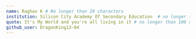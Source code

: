 ```yaml
---
name: Raghav K # No longer than 28 characters
institution: Silicon City Academy Of Secondary Education  # no longer than 58 characters
quote: It's My World and you're all living in it # no longer than 100 characters, avoid using quotes(") to guarantee the format remains the same.
github_user: DragonKing13-04
---
```

